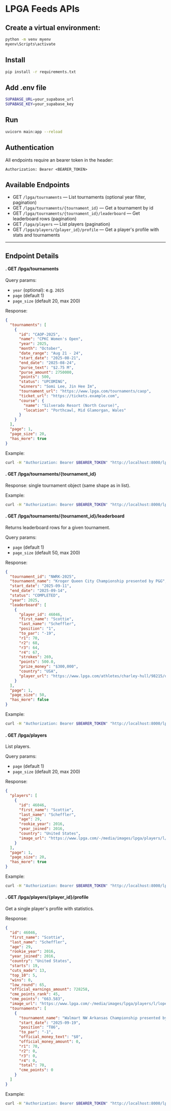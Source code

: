 # LPGA Feeds APIs

## Create a virtual environment:
```bash
python -m venv myenv
myenv\Scripts\activate
```

## Install
```bash
pip install -r requirements.txt
```

## Add .env file
```bash
SUPABASE_URL=your_supabase_url
SUPABASE_KEY=your_supabase_key
```

## Run
```bash
uvicorn main:app --reload
```

## Authentication
All endpoints require an bearer token in the header:
```
Authorization: Bearer <BEARER_TOKEN>
```

## Available Endpoints

- GET `/lpga/tournaments` — List tournaments (optional year filter, pagination)
- GET `/lpga/tournaments/{tournament_id}` — Get a tournament by id
- GET `/lpga/tournaments/{tournament_id}/leaderboard` — Get leaderboard rows (pagination)
- GET `/lpga/players` — List players (pagination)
- GET `/lpga/players/{player_id}/profile` — Get a player's profile with stats and tournaments

---

## Endpoint Details

#### . GET /lpga/tournaments
Query params:
- `year` (optional): e.g. `2025`
- `page` (default 1)
- `page_size` (default 20, max 200)

Response:
```json
{
  "tournaments": [
    {
      "id": "CAOP-2025",
      "name": "CPKC Women's Open",
      "year": 2025,
      "month": "October",
      "date_range": "Aug 21 - 24",
      "start_date": "2025-08-21",
      "end_date": "2025-08-24",
      "purse_text": "$2.75 M",
      "purse_amount": 2750000,
      "points": 500,
      "status": "UPCOMING",
      "winners": "Somi Lee, Jin Hee Im",
      "tournament_url": "https://www.lpga.com/tournaments/caop",
      "ticket_url": "https://tickets.example.com",
      "course": {
        "name": "Silverado Resort (North Course)",
        "location": "Porthcawl, Mid Glamorgan, Wales"
      }
    }
  ],
  "page": 1,
  "page_size": 20,
  "has_more": true
}
```

Example:
```bash
curl -H "Authorization: Bearer $BEARER_TOKEN" "http://localhost:8000/lpga/tournaments?page=1&page_size=20&year=2025"
```

#### . GET /lpga/tournaments/{tournament_id}
Response: single tournament object (same shape as in list).

Example:
```bash
curl -H "Authorization: Bearer $BEARER_TOKEN" "http://localhost:8000/lpga/tournaments/CAOP-2025"
```

#### . GET /lpga/tournaments/{tournament_id}/leaderboard
Returns leaderboard rows for a given tournament.

Query params:
- `page` (default 1)
- `page_size` (default 50, max 200)

Response:
```json
{
  "tournament_id": "NWRK-2025",
  "tournament_name": "Kroger Queen City Championship presented by P&G",
  "start_date": "2025-09-11",
  "end_date": "2025-09-14",
  "status": "COMPLETED",
  "year": 2025,
  "leaderboard": [
    {
      "player_id": 46046,
      "first_name": "Scottie",
      "last_name": "Scheffler",
      "position": "1",
      "to_par": "-19",
      "r1": 70,
      "r2": 68,
      "r3": 64,
      "r4": 67,
      "strokes": 269,
      "points": 500.0,
      "prize_money": "$300,000",
      "country": "USA",
      "player_url": "https://www.lpga.com/athletes/charley-hull/98215/overview"
    }
  ],
  "page": 1,
  "page_size": 50,
  "has_more": false
}
```

Example:
```bash
curl -H "Authorization: Bearer $BEARER_TOKEN" "http://localhost:8000/lpga/tournaments/NWRK-2025/leaderboard?page=1&page_size=50"
```

#### . GET /lpga/players
List players.

Query params:
- `page` (default 1)
- `page_size` (default 20, max 200)

Response:
```json
{
  "players": [
    {
      "id": 46046,
      "first_name": "Scottie",
      "last_name": "Scheffler",
      "age": 29,
      "rookie_year": 2016,
      "year_joined": 2016,
      "country": "United States",
      "image_url": "https://www.lpga.com/-/media/images/lpga/players/l/lopez/gaby/lopez_gaby_25hs_486x486.jpg"
    }
  ],
  "page": 1,
  "page_size": 20,
  "has_more": true
}
```

Example:
```bash
curl -H "Authorization: Bearer $BEARER_TOKEN" "http://localhost:8000/lpga/players?page=1&page_size=20"
```

#### . GET /lpga/players/{player_id}/profile
Get a single player's profile with statistics.

Response:
```json
{
  "id": 46046,
  "first_name": "Scottie",
  "last_name": "Scheffler",
  "age": 29,
  "rookie_year": 2016,
  "year_joined": 2016,
  "country": "United States",
  "starts": 19,
  "cuts_made": 13,
  "top_10": 5,
  "wins": 0,
  "low_round": 65,
  "official_earnings_amount": 728258,
  "cme_points_rank": 45,
  "cme_points": "663.583",
  "image_url": "https://www.lpga.com/-/media/images/lpga/players/l/lopez/gaby/lopez_gaby_25hs_486x486.jpg",
  "tournaments": [
    {
      "tournament_name": "Walmart NW Arkansas Championship presented by P&G",
      "start_date": "2025-09-19",
      "position": "T86",
      "to_par": "-1",
      "official_money_text": "$0",
      "official_money_amount": 0,
      "r1": 70,
      "r2": 0,
      "r3": 0,
      "r4": 0,
      "total": 70,
      "cme_points": 0
    }
  ]
}
```

Example:
```bash
curl -H "Authorization: Bearer $BEARER_TOKEN" "http://localhost:8000/lpga/players/46046/profile"
```


